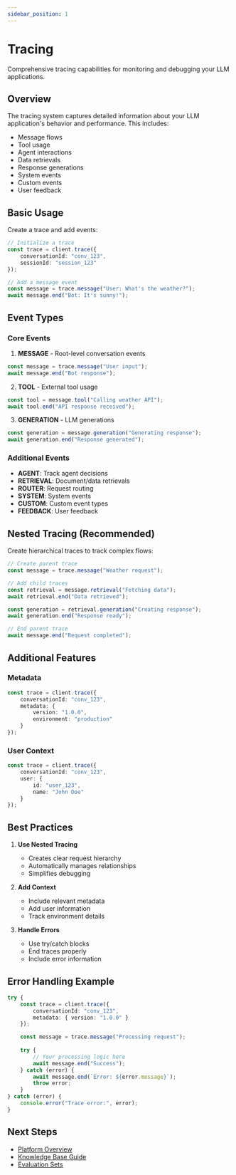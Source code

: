 ```yaml
---
sidebar_position: 1
---
```


# Tracing

Comprehensive tracing capabilities for monitoring and debugging your LLM applications.

## Overview

The tracing system captures detailed information about your LLM application's behavior and performance. This includes:

- Message flows
- Tool usage
- Agent interactions
- Data retrievals
- Response generations
- System events
- Custom events
- User feedback

## Basic Usage

Create a trace and add events:

```typescript
// Initialize a trace
const trace = client.trace({
    conversationId: "conv_123",
    sessionId: "session_123"
});

// Add a message event
const message = trace.message("User: What's the weather?");
await message.end("Bot: It's sunny!");
```

## Event Types

### Core Events

1. **MESSAGE** - Root-level conversation events
```typescript
const message = trace.message("User input");
await message.end("Bot response");
```

2. **TOOL** - External tool usage
```typescript
const tool = message.tool("Calling weather API");
await tool.end("API response received");
```

3. **GENERATION** - LLM generations
```typescript
const generation = message.generation("Generating response");
await generation.end("Response generated");
```

### Additional Events

- **AGENT**: Track agent decisions
- **RETRIEVAL**: Document/data retrievals
- **ROUTER**: Request routing
- **SYSTEM**: System events
- **CUSTOM**: Custom event types
- **FEEDBACK**: User feedback

## Nested Tracing (Recommended)

Create hierarchical traces to track complex flows:

```typescript
// Create parent trace
const message = trace.message("Weather request");

// Add child traces
const retrieval = message.retrieval("Fetching data");
await retrieval.end("Data retrieved");

const generation = retrieval.generation("Creating response");
await generation.end("Response ready");

// End parent trace
await message.end("Request completed");
```

## Additional Features

### Metadata
```typescript
const trace = client.trace({
    conversationId: "conv_123",
    metadata: {
        version: "1.0.0",
        environment: "production"
    }
});
```

### User Context
```typescript
const trace = client.trace({
    conversationId: "conv_123",
    user: {
        id: "user_123",
        name: "John Doe"
    }
});
```

## Best Practices

1. **Use Nested Tracing**
   - Creates clear request hierarchy
   - Automatically manages relationships
   - Simplifies debugging

2. **Add Context**
   - Include relevant metadata
   - Add user information
   - Track environment details

3. **Handle Errors**
   - Use try/catch blocks
   - End traces properly
   - Include error information

## Error Handling Example

```typescript
try {
    const trace = client.trace({
        conversationId: "conv_123",
        metadata: { version: "1.0.0" }
    });

    const message = trace.message("Processing request");
    
    try {
        // Your processing logic here
        await message.end("Success");
    } catch (error) {
        await message.end(`Error: ${error.message}`);
        throw error;
    }
} catch (error) {
    console.error("Trace error:", error);
}
```

## Next Steps

- [Platform Overview](../getting-started/quickstart.md)
- [Knowledge Base Guide](../red-team/knowledge-bases.md)
- [Evaluation Sets](../red-team/evaluation-sets.md)